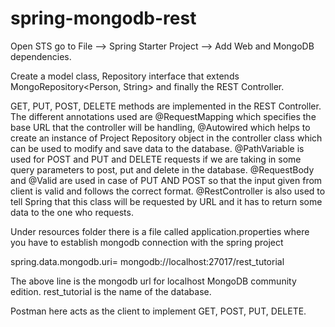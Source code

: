 # spring-mongodb-rest

Open STS go to File --> Spring Starter Project --> Add Web and MongoDB dependencies.

Create a model class, Repository interface that extends MongoRepository<Person, String> and finally the REST Controller.

GET, PUT, POST, DELETE methods are implemented in the REST Controller.
The different annotations used are @RequestMapping which specifies the base URL that the controller will be handling, @Autowired which helps to create an instance of Project Repository object in the controller class which can be used to modify and save data to the database. @PathVariable is used for POST and PUT and DELETE requests if we are taking in some query parameters to post, put
and delete in the database. @RequestBody and @Valid are used in case of PUT AND POST so that the input given from client is valid and
follows the correct format. @RestController is also used to tell Spring that this class will be requested by URL and it has to return some
data to the one who requests.


Under resources folder there is a file called application.properties where you have to establish mongodb connection with the spring project

spring.data.mongodb.uri= mongodb://localhost:27017/rest_tutorial

The above line is the mongodb url for localhost MongoDB community edition. rest_tutorial is the name of the database.


Postman here acts as the client to implement GET, POST, PUT, DELETE.


